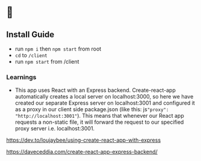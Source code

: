 # :eggplant:

## Install Guide

* run `npm i` then `npm start` from root
* `cd` to `/client`
* run `npm start` from /client

### Learnings

* This app uses React with an Express backend. Create-react-app automatically creates a local server on localhost:3000, so here we have created our separate Express server on localhost:3001 and configured it as a proxy in our client side package.json (like this: js`"proxy": "http://localhost:3001"`). This means that whenever our React app requests a non-static file, it will forward the request to our specified proxy server i.e. localhost:3001.

https://dev.to/loujaybee/using-create-react-app-with-express

https://daveceddia.com/create-react-app-express-backend/
